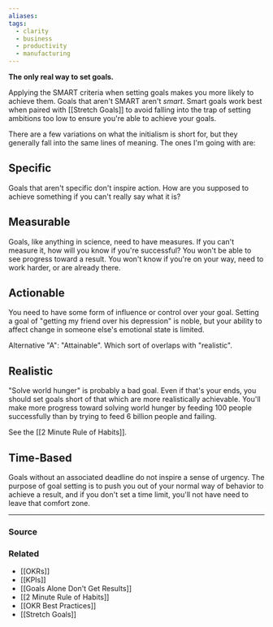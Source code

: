 ```yaml
---
aliases: 
tags:
  - clarity
  - business
  - productivity
  - manufacturing
---
```

**The only real way to set goals.**

Applying the SMART criteria when setting goals makes you more likely to achieve them. Goals that aren't SMART aren't *smart*. Smart goals work best when paired with [[Stretch Goals]] to avoid falling into the trap of setting ambitions too low to ensure you're able to achieve your goals.

There are a few variations on what the initialism is short for, but they generally fall into the same lines of meaning. The ones I'm going with are:

## Specific

Goals that aren't specific don't inspire action. How are you supposed to achieve something if you can't really say what it is? 

## Measurable

Goals, like anything in science, need to have measures. If you can't measure it, how will you know if you're successful? You won't be able to see progress toward a result. You won't know if you're on your way, need to work harder, or are already there.

## Actionable

You need to have some form of influence or control over your goal. Setting a goal of "getting my friend over his depression" is noble, but your ability to affect change in someone else's emotional state is limited.

Alternative "A": "Attainable". Which sort of overlaps with "realistic".

## Realistic

"Solve world hunger" is probably a bad goal. Even if that's your ends, you should set goals short of that which are more realistically achievable. You'll make more progress toward solving world hunger by feeding 100 people successfully than by trying to feed 6 billion people and failing.

See the [[2 Minute Rule of Habits]]. 

## Time-Based

Goals without an associated deadline do not inspire a sense of urgency. The purpose of goal setting is to push you out of your normal way of behavior to achieve a result, and if you don't set a time limit, you'll not have need to leave that comfort zone.   

---

### Source


### Related
- [[OKRs]]
- [[KPIs]]
- [[Goals Alone Don't Get Results]]
- [[2 Minute Rule of Habits]]
- [[OKR Best Practices]]
- [[Stretch Goals]]